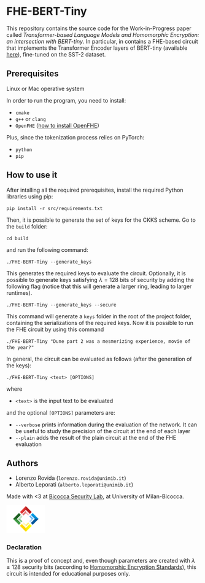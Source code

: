 # FHE-BERT-Tiny

This repository contains the source code for the Work-in-Progress paper called *Transformer-based Language Models and Homomorphic Encryption: an intersection with BERT-tiny*. In particular, in contains a FHE-based circuit that implements the Transformer Encoder layers of BERT-tiny (available [here](https://huggingface.co/philschmid/tiny-bert-sst2-distilled)), fine-tuned on the SST-2 dataset.

## Prerequisites

Linux or Mac operative system

In order to run the program, you need to install:
- `cmake`
- `g++` or `clang`
- `OpenFHE` ([how to install OpenFHE](https://openfhe-development.readthedocs.io/en/latest/sphinx_rsts/intro/installation/installation.html))

Plus, since the tokenization process relies on PyTorch:
- `python`
- `pip`

## How to use it
After intalling all the required prerequisites, install the required Python libraries using pip:
```
pip install -r src/requirements.txt
```

Then, it is possible to generate the set of keys for the CKKS scheme. Go to the `build` folder:

```
cd build
```

and run the following command:

```
./FHE-BERT-Tiny --generate_keys
```

This generates the required keys to evaluate the circuit. Optionally, it is possible to generate keys satisfying $\lambda = 128$ bits of security by adding the following flag (notice that this will generate a larger ring, leading to larger runtimes).

```
./FHE-BERT-Tiny --generate_keys --secure
```

This command will generate a `keys` folder in the root of the project folder, containing the serializations of the required keys. Now it is possible to run the FHE circuit by using this command

```
./FHE-BERT-Tiny "Dune part 2 was a mesmerizing experience, movie of the year?"
```

In general, the circuit can be evaluated as follows (after the generation of the keys):

```
./FHE-BERT-Tiny <text> [OPTIONS]
```
where

- `<text>` is the input text to be evaluated

and the optional `[OPTIONS]` parameters are:

- `--verbose` prints information during the evaluation of the network. It can be useful to study the precision of the circuit at the end of each layer
- `--plain` adds the result of the plain circuit at the end of the FHE evaluation


## Authors

- Lorenzo Rovida (`lorenzo.rovida@unimib.it`)
- Alberto Leporati (`alberto.leporati@unimib.it`)

Made with <3  at [Bicocca Security Lab](https://www.bislab.unimib.it), at University of Milan-Bicocca.

<img src="imgs/lab_logo.png" alt="BisLab logo" width=20%>

### Declaration

This is a proof of concept and, even though parameters are created with $\lambda \geq 128$ security bits (according to [Homomorphic Encryption Standards](https://homomorphicencryption.org/standard)), this circuit is intended for educational purposes only.

